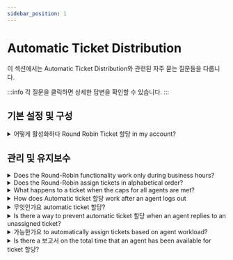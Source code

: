 ```yaml
---
sidebar_position: 1
---
```


# Automatic Ticket Distribution

이 섹션에서는 Automatic Ticket Distribution와 관련된 자주 묻는 질문들을 다룹니다.

:::info
각 질문을 클릭하면 상세한 답변을 확인할 수 있습니다.
:::


## 기본 설정 및 구성

<details>
<summary>어떻게 활성화하다 Round Robin Ticket 할당 in my account?</summary>

<p dir="ltr">Within Freshdesk, you would have the option to automatically assign tickets to agents within a group, in round-robin. To enable automatic ticket assignment for a group, please navigate to <strong>Admin &gt; Team &gt; Groups &gt;</strong> Edit(corresponding to the group) and turn on "<strong>Automatic Ticket Assignment</strong>". You could choose the mode of Automatic Ticket assignment as " Round Robin".</p><p><br /></p><p>Note: This feature is available only in the Estate and Forest plans.</p>

</details>


## 관리 및 유지보수

<details>
<summary>Does the Round-Robin functionality work only during business hours?</summary>

<p ><span style={{ fontSize: "16px" }}>The round robin feature or the automatic assignment functionality would work whenever the icon next to the profile photo is togged on. This is not tied to the business hours. </span></p><p ><br /></p><p ><span style={{ fontSize: "16px" }}>As of now, this feature will work irrespective of the portal's business hours. Even if the agent turns on auto ticket assignment during <strong>non-business hours</strong>, the system will continue assigning the tickets to that agent. </span></p><p ><br /></p><p ><span style={{ fontSize: "16px" }}>A workaround would be to not give the agent the permission to turn on the automatic assignment by unchecking <strong>"Allow agents to change their availability for automatic ticket assignment" - </strong>this would give the admins to control the ticket assignment and could manually switch on round robin during business hours in <strong>Dashboard -&gt; Available agents -&gt; ticket assignment.</strong></span></p><p ><strong><span style={{ fontSize: "16px" }}></span></strong></p><p></p><p><br /></p><p></p><p ><span style={{ fontSize: "16px" }}></span></p><p><br /></p>

</details>

<details>
<summary>Does the Round-Robin assign tickets in alphabetical order?</summary>

<p><span style={{ fontSize: "16px" }}>The auto-assignment feature will assign the tickets to the agents as per the order in which they have been added to the group. For example, if agents C, A, and B are added to a group in that order and if they are all online to accept tickets, the tickets will also be assigned in the same order. </span></p><p><span style={{ fontSize: "16px" }}><br /></span></p><p><span style={{ fontSize: "16px" }}>Therefore, if the tickets have to be assigned in alphabetical order, please manually rearrange them accordingly in <strong dir="ltr">Admin &gt; Team &gt; Groups &gt; click on edit</strong> to achieve this.</span></p>

</details>

<details>
<summary>What happens to a ticket when the caps for all agents are met?</summary>

<p><span style={{ fontSize: "16px" }}>When all available agents reach their ticket cap when you have automatic assignment turned on, new incoming tickets will be queued in the unassigned bucket. </span></p><p><br /></p><p><span style={{ fontSize: "16px" }}>Please check the cap in<strong dir="ltr"> Admin &gt; Team &gt; Groups &gt; click on edit </strong>next to the one you would want to check this for and see the number listed in maximum tickets per agent under <strong>"Load Balanced ticket assignment."</strong></span></p><p><br /></p><p><span style={{ fontSize: "16px" }}>These will be assigned when any one of the agent's ticket count falls below the capped level.</span></p>

</details>

<details>
<summary>How does Automatic ticket 할당 work after an agent logs out</summary>

<p ><span dir="ltr" style={{ fontSize: "16px" }}>This depends on whether an agent is a part of groups for which availability is managed centrally by admins ( can be configured under Admin-&gt; Groups)</span></p><p ><br /></p><p ><span dir="ltr" style={{ fontSize: "16px" }}><img src="#" style={{ width: "auto" }} class="fr-fil fr-dib fr-bordered" /></span><br /></p><p style={{ boxSizing: "border-box", marginBottom: "0px", marginLeft: "0px", fontSize: "13px", lineHeight: "18px", wordBreak: "normal", overflowWrap: "break-word", color: "rgb(0, 0, 0)", fontFamily: "-apple-system, ", fontWeight: "400", textAlign: "left", textIndent: "0px" }}><span dir="ltr" style={{ boxSizing: "border-box", fontSize: "16px" }}><strong dir="ltr" style={{ boxSizing: "border-box", fontWeight: "700" }}>Case 1- Agents have the ability to manage statuses&nbsp;</strong></span><strong style={{ boxSizing: "border-box", fontWeight: "700" }}><br /></strong></p><p style={{ boxSizing: "border-box", marginBottom: "0px", marginLeft: "0px", fontSize: "13px", lineHeight: "18px", wordBreak: "normal", overflowWrap: "break-word", color: "rgb(0, 0, 0)", fontFamily: "-apple-system, ", fontWeight: "400", textAlign: "left", textIndent: "0px" }}><span dir="ltr" style={{ boxSizing: "border-box", fontSize: "16px" }}>If agents have access to change their availability in all the groups that they're a part of, they become unavailable for automatic assignment when they log out.</span></p><p ><br /></p><p ><span dir="ltr" style={{ fontSize: "16px" }}><strong dir="ltr">Case 2- Agent's availability is centrally managed.</strong></span><strong ><br /></strong></p><p ><span dir="ltr" style={{ fontSize: "16px" }}>If an agent is a part of one or more groups where availability is managed centrally by Admins, the agent's availability prior to logging out is considered for automatic routing.&nbsp;</span></p><p ><br /></p><p ><span dir="ltr" style={{ fontSize: "16px" }}>For example, say Agent A and Agent B are part of groups where availability is managed centrally by admins. Agent A's status is available when they log out. Agent B's status is unavailable when they log out. Tickets will continue being assigned to agent A since they were available at the time of log out.</span></p><p ><br /></p><p ><br /></p><p ><br /></p>

</details>

<details>
<summary>무엇인가요 automatic ticket 할당?</summary>

<p dir="ltr" style={{ lineHeight: "1.38", marginBottom: "0pt" }}><span dir="ltr" style={{ fontSize: "12pt", fontFamily: """, color: "rgb(0, 0, 0)", fontWeight: "400" }}>You can automatically assign tickets to agents in various groups by enabling the automatic assignment option for the corresponding group. Below are the steps to enable that;</span></p><p style={{ fontFamily: """ }}><span style={{ fontFamily: "Helvetica Neue" }}><br /></span></p><ol style={{ marginBottom: "0px", paddingInlineStart: "48px", fontFamily: """ }}><li dir="ltr" style={{ listStyleType: "decimal", fontSize: "12pt", fontFamily: """, color: "rgb(0, 0, 0)", fontWeight: "400" }}><p dir="ltr" style={{ lineHeight: "1.38", marginBottom: "0pt", fontFamily: """ }}><span style={{ fontFamily: "Helvetica Neue" }}><span style={{ fontSize: "12pt", color: "rgb(0, 0, 0)", fontWeight: "400", fontFamily: """ }}>Login to your Freshdesk account as an&nbsp;</span><span style={{ fontSize: "12pt", color: "rgb(0, 0, 0)", fontWeight: "700", fontFamily: """ }}>administrator</span><span style={{ fontSize: "12pt", color: "rgb(0, 0, 0)", fontWeight: "400", fontFamily: """ }}>.</span></span></p></li><li dir="ltr" style={{ listStyleType: "decimal", fontSize: "12pt", fontFamily: """, color: "rgb(0, 0, 0)", fontWeight: "400" }}><p dir="ltr" style={{ lineHeight: "1.38", marginBottom: "0pt", fontFamily: """ }}><span style={{ fontFamily: "Helvetica Neue" }}><span style={{ fontSize: "12pt", color: "rgb(0, 0, 0)", fontWeight: "400", fontFamily: """ }}>Navigate to&nbsp;</span><span style={{ fontSize: "12pt", color: "rgb(0, 0, 0)", fontWeight: "700", fontFamily: """ }}>Admin</span><span style={{ fontSize: "12pt", color: "rgb(0, 0, 0)", fontWeight: "400", fontFamily: """ }}>&nbsp;from the menu. Under&nbsp;</span><span style={{ fontSize: "12pt", color: "rgb(0, 0, 0)", fontWeight: "700", fontFamily: """ }}>Team</span><span style={{ fontSize: "12pt", color: "rgb(0, 0, 0)", fontWeight: "400", fontFamily: """ }}>, click on&nbsp;</span><span style={{ fontSize: "12pt", color: "rgb(0, 0, 0)", fontWeight: "700", fontFamily: """ }}>Groups</span><span style={{ fontSize: "12pt", color: "rgb(0, 0, 0)", fontWeight: "400", fontFamily: """ }}>.</span></span></p></li><li dir="ltr" style={{ listStyleType: "decimal", fontSize: "12pt", fontFamily: """, color: "rgb(0, 0, 0)", fontWeight: "400" }}><p dir="ltr" style={{ lineHeight: "1.38", marginBottom: "0pt", fontFamily: """ }}><span style={{ fontFamily: "Helvetica Neue" }}><span style={{ fontSize: "12pt", color: "rgb(0, 0, 0)", fontWeight: "400", fontFamily: """ }}>Select the group for which you want to enable automatic assignment and click the&nbsp;</span><span style={{ fontSize: "12pt", color: "rgb(0, 0, 0)", fontWeight: "700", fontFamily: """ }}>‘Edit’</span><span style={{ fontSize: "12pt", color: "rgb(0, 0, 0)", fontWeight: "400", fontFamily: """ }}>&nbsp;icon.</span></span></p></li><li dir="ltr" style={{ listStyleType: "decimal", fontSize: "12pt", fontFamily: """, color: "rgb(0, 0, 0)", fontWeight: "400" }}><p dir="ltr" style={{ lineHeight: "1.38", marginBottom: "0pt", fontFamily: """ }}><span style={{ fontFamily: "Helvetica Neue" }}><span style={{ fontSize: "12pt", color: "rgb(0, 0, 0)", fontWeight: "400", fontFamily: """ }}>Go to Group Properties and enable ‘</span><span dir="ltr" style={{ fontSize: "12pt", color: "rgb(0, 0, 0)", fontWeight: "700", fontFamily: """ }}>Automatic ticket assignment.</span><span style={{ fontSize: "12pt", color: "rgb(0, 0, 0)", fontWeight: "400", fontFamily: """ }}>’</span></span></p></li><li dir="ltr" style={{ listStyleType: "decimal", fontSize: "12pt", fontFamily: """, color: "rgb(0, 0, 0)", fontWeight: "400" }}><p dir="ltr" style={{ lineHeight: "1.38", marginBottom: "0pt", fontFamily: """ }}><span style={{ fontFamily: "Helvetica Neue" }}><span style={{ fontSize: "12pt", color: "rgb(0, 0, 0)", fontWeight: "400", fontFamily: """ }}>Choose the appropriate assignment mode and agent availability parameter.</span></span></p></li><li dir="ltr" style={{ listStyleType: "decimal", fontSize: "12pt", fontFamily: """, color: "rgb(0, 0, 0)", fontWeight: "400" }}><p dir="ltr" style={{ lineHeight: "1.38", marginBottom: "0pt", fontFamily: """ }}><span style={{ fontFamily: "Helvetica Neue" }}><span style={{ fontSize: "12pt", color: "rgb(0, 0, 0)", fontWeight: "400", fontFamily: """ }}>Click&nbsp;</span><span style={{ fontSize: "12pt", color: "rgb(0, 0, 0)", fontWeight: "700", fontFamily: """ }}>‘Save’</span><span dir="ltr" style={{ fontSize: "12pt", color: "rgb(0, 0, 0)", fontWeight: "400", fontFamily: """ }}>&nbsp;to update the group settings.</span></span><br /><br /></p></li></ol><p dir="ltr" style={{ lineHeight: "1.38", marginBottom: "0pt" }}><span style={{ fontFamily: "Helvetica Neue" }}><span dir="ltr" style={{ fontSize: "12pt", color: "rgb(0, 0, 0)", fontWeight: "400", fontFamily: """ }}><img src="#" style={{ width: "702px", display: "block", float: "none", verticalAlign: "top", margin: "5px auto", textAlign: "center" }} class="fr-dib fr-bordered fr-shadow" /></span></span></p><p dir="ltr" style={{ lineHeight: "1.38", marginBottom: "0pt" }}><br /><span style={{ fontFamily: "Helvetica Neue" }}><span style={{ fontSize: "12pt", color: "rgb(0, 0, 0)", fontWeight: "400", fontFamily: """ }}>Please reach out to&nbsp;</span><a href="mailto:support@freshdesk.com" style={{ fontFamily: """ }}><span style={{ fontSize: "12pt", color: "rgb(17, 85, 204)", fontWeight: "400", textDecorationSkipInk: "none", fontFamily: """ }}>support@freshdesk.com</span></a></span><span dir="ltr" style={{ fontSize: "12pt", fontFamily: """, color: "rgb(0, 0, 0)", fontWeight: "400" }}>&nbsp;if you require further assistance.</span></p>

</details>

<details>
<summary>Is there a way to prevent automatic ticket 할당 when an agent replies to an unassigned ticket?</summary>

<p>The automatic ticket assignment would be caused by the action of the automation rule that runs on ticket updates - 'Automatically assign the ticket to the first responder'. </p><p><br /></p><p dir="ltr">You could disable this rule if you'd like to have the ticket assigned before being responded to. Go to <strong>Admin &gt; Workflows &gt; Automations &gt; Ticket Updates</strong> toggle this off.</p>

</details>

<details>
<summary>가능한가요 to automatically assign tickets based on agent workload?</summary>

<p><span style={{ fontSize: "16px" }}>Yes, Freshdesk has a feature called <strong>Load-based ticket assignment</strong>, using which tickets could be assigned within a group, based on the current ticket load for an agent. </span></p><p><br /></p><p><span style={{ fontSize: "16px" }}>Please navigate to <strong dir="ltr">Admin &gt; Team &gt; Groups &gt; click on edit </strong>next to the group for which this feature has to be enabled and choose the <strong>"Load Balanced Ticket Assignment" </strong>radio button under automatic ticket assignment. </span></p><p><br /></p><p><br /></p>

</details>

<details>
<summary>Is there a 보고서 on the total time that an agent has been available for ticket 할당?</summary>

<p dir="ltr"><span class="" style={{ fontSize: "16px" }}>Currently,</span><span style={{ fontSize: "16px" }}> it is not possible to report on the time duration for which the agent has been available to accept tickets through the<strong> "Automatic ticket assignment"</strong> feature. </span></p><p dir="ltr" ><br /></p><p dir="ltr" ><span style={{ fontSize: "16px" }}>However, please navigate to the <strong>D</strong><strong>ashboard -&gt; agent availability -&gt; ticket assignment </strong>where as an Admin you would be able to see the number of hours since when the agent has been automatically receiving tickets.</span></p>

</details>


